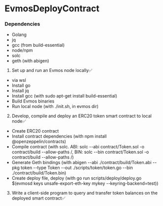 # EvmosDeployContract

### Dependencies

- Golang
- jq
- gcc (from build-essential)
- node/npm
- solc
- geth (with abigen)

1. Set up and run an Evmos node locally✅

- via wsl
- Install go
- Install jq
- Install gcc (with sudo apt-get install build-essential)
- Build Evmos binaries
- Run local node (with ./init.sh, in evmos dir)

2.  Develop, compile and deploy an ERC20 token smart contract to local node✅

- Create ERC20 contract
- Install contract dependencies (with npm install @openzeppelin/contracts)
- Compile contract (with solc. ABI: solc --abi contract/Token.sol -o contract/build --allow-paths /, BIN: solc --bin contract/Token.sol -o contract/build --allow-paths /)
- Generate Geth bindings (with abigen --abi ./contract/build/Token.abi --pkg token --type Token --out ./scripts/token/token.go --bin ./contract/build/Token.bin)
- Create deploy file, deploy (with go run scripts/deploy/deploy.go $(evmosd keys unsafe-export-eth-key mykey --keyring-backend=test))

3. Write a client-side program to query and transfer token balances on the deployed smart contract✅
